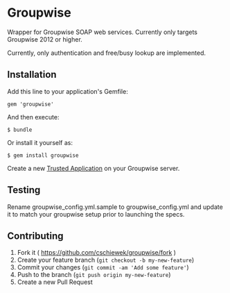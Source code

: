 # Groupwise

Wrapper for Groupwise SOAP web services.  Currently only targets Groupwise 2012 or higher.

Currently, only authentication and free/busy lookup are implemented.

## Installation

Add this line to your application's Gemfile:

    gem 'groupwise'

And then execute:

    $ bundle

Or install it yourself as:

    $ gem install groupwise

Create a new [Trusted Application](https://www.novell.com/documentation/groupwise2012/gw2012_guide_admin/data/ake1tw1.html) on your Groupwise server. 

## Testing

Rename groupwise_config.yml.sample to groupwise_config.yml and update it to match your groupwise setup prior to launching the specs.

## Contributing

1. Fork it ( https://github.com/cschiewek/groupwise/fork )
2. Create your feature branch (`git checkout -b my-new-feature`)
3. Commit your changes (`git commit -am 'Add some feature'`)
4. Push to the branch (`git push origin my-new-feature`)
5. Create a new Pull Request
